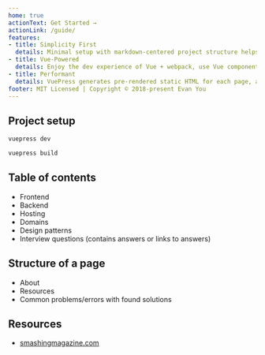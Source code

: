 ```yaml
---
home: true
actionText: Get Started →
actionLink: /guide/
features:
- title: Simplicity First
  details: Minimal setup with markdown-centered project structure helps you focus on writing.
- title: Vue-Powered
  details: Enjoy the dev experience of Vue + webpack, use Vue components in markdown, and develop custom themes with Vue.
- title: Performant
  details: VuePress generates pre-rendered static HTML for each page, and runs as an SPA once a page is loaded.
footer: MIT Licensed | Copyright © 2018-present Evan You
---
```


## Project setup
```bash
vuepress dev
```

```bash
vuepress build
```

## Table of contents
- Frontend
- Backend
- Hosting
- Domains
- Design patterns
- Interview questions (contains answers or links to answers)

## Structure of a page
- About
- Resources
- Common problems/errors with found solutions

## Resources
- [smashingmagazine.com](https://www.smashingmagazine.com)
